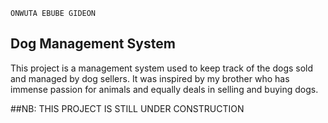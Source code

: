 ```
ONWUTA EBUBE GIDEON
```
## Dog Management System

This project is a management system used to keep track of the dogs
sold and managed by dog sellers. It was inspired by my brother who
has immense passion for animals and equally deals in selling and
buying dogs.

##NB: THIS PROJECT IS STILL UNDER CONSTRUCTION
